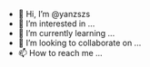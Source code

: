 - 👋 Hi, I’m @yanzszs
- 👀 I’m interested in ...
- 🌱 I’m currently learning ...
- 💞️ I’m looking to collaborate on ...
- 📫 How to reach me ...

<!---
yanzszs/yanzszs is a ✨ special ✨ repository because its `README.md` (this file) appears on your GitHub profile.
You can click the Preview link to take a look at your changes.
--->
